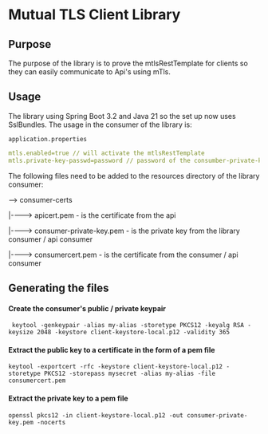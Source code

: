 # Mutual TLS Client Library

## Purpose

The purpose of the library is to prove the mtlsRestTemplate for clients so they can easily communicate to Api's
using mTls.

## Usage

The library using Spring Boot 3.2 and Java 21 so the set up now uses SslBundles. The usage in the consumer of the
library is:

`application.properties`

```yaml
mtls.enabled=true // will activate the mtlsRestTemplate
mtls.private-key-passwd=password // password of the consumber-private-key.pem file
```

The following files need to be added to the resources directory of the library consumer:

--> consumer-certs

|----> apicert.pem - is the certificate from the api

|----> consumer-private-key.pem - is the private key from the library consumer / api consumer

|----> consumercert.pem - is the certificate from the consumer / api consumer

## Generating the files

#### Create the consumer's public / private keypair
```commandline
 keytool -genkeypair -alias my-alias -storetype PKCS12 -keyalg RSA -keysize 2048 -keystore client-keystore-local.p12 -validity 365
```
#### Extract the public key to a certificate in the form of a pem file
```commandline
keytool -exportcert -rfc -keystore client-keystore-local.p12 -storetype PKCS12 -storepass mysecret -alias my-alias -file consumercert.pem
```
#### Extract the private key to a pem file
```commandline
openssl pkcs12 -in client-keystore-local.p12 -out consumer-private-key.pem -nocerts
```

